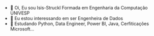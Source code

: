 - 👋 Oi, Eu sou Isis-Struckl Formada em Engenharia da Computação UNIVESP
- 👀 Eu estou interessando em ser Engenheira de Dados
- 🌱 Estudando Python, Data Engineer, Power BI, Java, Cerfiticações Microsoft...

